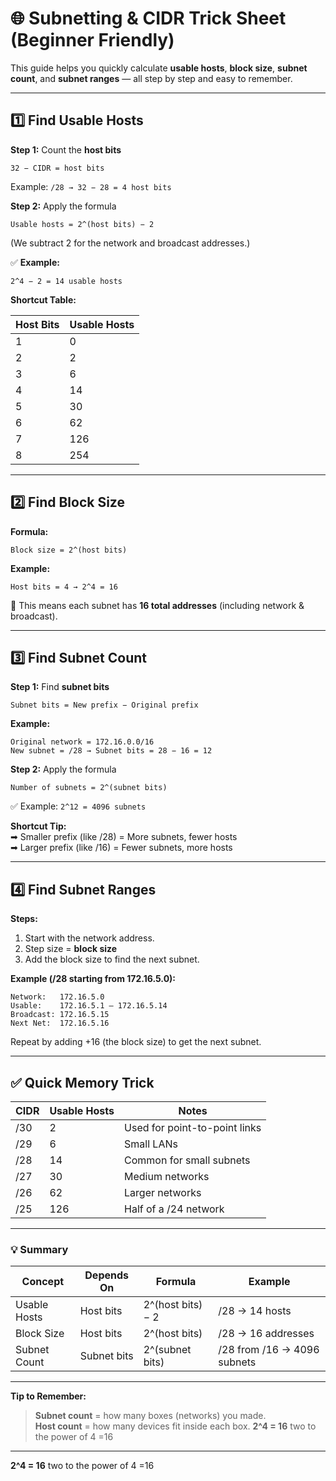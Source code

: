 # 🌐 Subnetting & CIDR Trick Sheet (Beginner Friendly)

This guide helps you quickly calculate **usable hosts**, **block size**, **subnet count**, and **subnet ranges** — all step by step and easy to remember.

---

## 1️⃣ Find Usable Hosts

**Step 1:** Count the **host bits**
```
32 − CIDR = host bits
```
Example: `/28 → 32 − 28 = 4 host bits`

**Step 2:** Apply the formula
```
Usable hosts = 2^(host bits) − 2
```
(We subtract 2 for the network and broadcast addresses.)

✅ **Example:**
```
2^4 − 2 = 14 usable hosts
```

**Shortcut Table:**

| Host Bits | Usable Hosts |
|------------|---------------|
| 1 | 0 |
| 2 | 2 |
| 3 | 6 |
| 4 | 14 |
| 5 | 30 |
| 6 | 62 |
| 7 | 126 |
| 8 | 254 |

---

## 2️⃣ Find Block Size

**Formula:**
```
Block size = 2^(host bits)
```

**Example:**
```
Host bits = 4 → 2^4 = 16
```
🔹 This means each subnet has **16 total addresses** (including network & broadcast).

---

## 3️⃣ Find Subnet Count

**Step 1:** Find **subnet bits**
```
Subnet bits = New prefix − Original prefix
```
**Example:**
```
Original network = 172.16.0.0/16
New subnet = /28 → Subnet bits = 28 − 16 = 12
```

**Step 2:** Apply the formula
```
Number of subnets = 2^(subnet bits)
```
✅ Example: `2^12 = 4096 subnets`

**Shortcut Tip:**  
➡ Smaller prefix (like /28) = More subnets, fewer hosts  
➡ Larger prefix (like /16) = Fewer subnets, more hosts

---

## 4️⃣ Find Subnet Ranges

**Steps:**
1. Start with the network address.  
2. Step size = **block size**  
3. Add the block size to find the next subnet.

**Example (/28 starting from 172.16.5.0):**
```
Network:   172.16.5.0
Usable:    172.16.5.1 – 172.16.5.14
Broadcast: 172.16.5.15
Next Net:  172.16.5.16
```

Repeat by adding +16 (the block size) to get the next subnet.

---

## ✅ Quick Memory Trick

| CIDR | Usable Hosts | Notes |
|------|---------------|--------|
| /30 | 2 | Used for point-to-point links |
| /29 | 6 | Small LANs |
| /28 | 14 | Common for small subnets |
| /27 | 30 | Medium networks |
| /26 | 62 | Larger networks |
| /25 | 126 | Half of a /24 network |

---

### 💡 Summary

| Concept | Depends On | Formula | Example |
|----------|-------------|----------|----------|
| Usable Hosts | Host bits | 2^(host bits) − 2 | /28 → 14 hosts |
| Block Size | Host bits | 2^(host bits) | /28 → 16 addresses |
| Subnet Count | Subnet bits | 2^(subnet bits) | /28 from /16 → 4096 subnets |

---

**Tip to Remember:**  
> **Subnet count** = how many boxes (networks) you made.  
> **Host count** = how many devices fit inside each box.
> **2^4 = 16**  two to the power of 4 =16


---
**2^4 = 16**  two to the power of 4 =16
